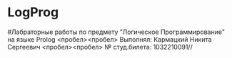 # LogProg
#Лабраторные работы по предмету "Логическое Программирование" на языке Prolog <пробел><пробел>
Выполнял: Кармацкий Никита Сергеевич <пробел><пробел>
№ студ.билета: 1032210091//
